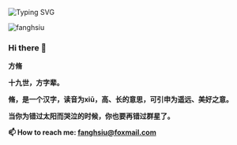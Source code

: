 ![Typing SVG](https://readme-typing-svg.demolab.com?font=KaiTi&size=50&pause=1000&color=66CCFF&center=true&vCenter=true&random=false&width=435&lines=天一生水+地六成之)

![fanghsiu](https://github-readme-stats.vercel.app/api?username=fanghsiu&show_icons=true)

### Hi there 👋

**方脩**

**十九世，方字辈。**

**脩，是一个汉字，读音为xiū，高、长的意思，可引申为遥远、美好之意。**

**当你为错过太阳而哭泣的时候，你也要再错过群星了。**

**📫 How to reach me: fanghsiu@foxmail.com**

<!--
**fanghsiu/fanghsiu** is a ✨ _special_ ✨ repository because its `README.md` (this file) appears on your GitHub profile.

Here are some ideas to get you started:

- 🔭 I’m currently working on ...
- 🌱 I’m currently learning ...
- 👯 I’m looking to collaborate on ...
- 🤔 I’m looking for help with ...
- 💬 Ask me about ...
- 📫 How to reach me: ...
- 😄 Pronouns: ...
- ⚡ Fun fact: ...
-->

<!--
- 👋 Hi, I’m @fanghsiu
- 👀 I’m interested in ...
- 🌱 I’m currently learning ...
- 💞️ I’m looking to collaborate on ...
- 📫 How to reach me ...
-->

<!---
fanghsiu/fanghsiu is a ✨ special ✨ repository because its `README.md` (this file) appears on your GitHub profile.
You can click the Preview link to take a look at your changes.
--->
